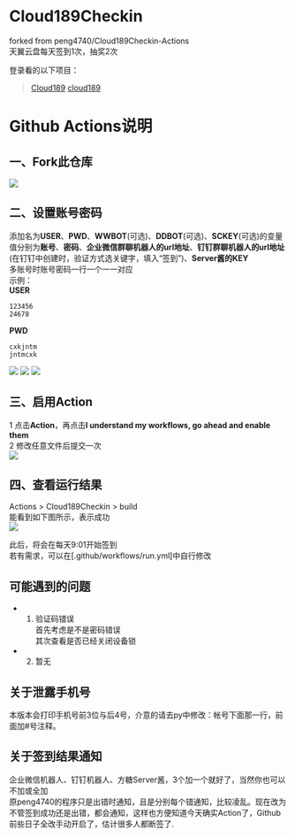 # Cloud189Checkin  
forked from peng4740/Cloud189Checkin-Actions  
天翼云盘每天签到1次，抽奖2次  

登录看的以下项目：
> [Cloud189](https://github.com/Dawnnnnnn/Cloud189)
> [cloud189](https://github.com/Aruelius/cloud189)

# Github Actions说明
## 一、Fork此仓库
![](http://tu.yaohuo.me/imgs/2020/06/f059fe73afb4ef5f.png)
## 二、设置账号密码
添加名为**USER**、**PWD**、**WWBOT**(可选)、**DDBOT**(可选)、**SCKEY**(可选)的变量  
值分别为**账号**、**密码**、**企业微信群聊机器人的url地址**、**钉钉群聊机器人的url地址**(在钉钉中创建时，验证方式选关键字，填入“签到”)、**Server酱的KEY**  
多账号时账号密码一行一个一一对应  
示例：  
**USER**
```
123456
24678
```
**PWD**
```
cxkjntm
jntmcxk
```

![](http://tu.yaohuo.me/imgs/2020/06/748bf9c0ca6143cd.png)
![](http://tu.yaohuo.me/imgs/2020/06/af2013b1ef5d8430.png)
![](http://tu.yaohuo.me/imgs/2020/06/09c22adcec7b5d81.png)


## 三、启用Action
1 点击**Action**，再点击**I understand my workflows, go ahead and enable them**  
2 修改任意文件后提交一次  
![](http://tu.yaohuo.me/imgs/2020/06/34ca160c972b9927.png)

## 四、查看运行结果
Actions > Cloud189Checkin > build  
能看到如下图所示，表示成功  
![](http://tu.yaohuo.me/imgs/2020/06/b9e596c99f3835e0.png)

此后，将会在每天9:01开始签到  
若有需求，可以在[.github/workflows/run.yml]中自行修改

## 可能遇到的问题
- 1. 验证码错误  
首先考虑是不是密码错误  
其次查看是否已经关闭设备锁  
- 2. 暂无

## 关于泄露手机号
本版本会打印手机号前3位与后4号，介意的请去py中修改：帐号下面那一行，前面加#号注释。  

## 关于签到结果通知
企业微信机器人、钉钉机器人、方糖Server酱，3个加一个就好了，当然你也可以不加或全加  
原peng4740的程序只是出错时通知，且是分别每个错通知，比较凌乱。现在改为不管签到成功还是出错，都会通知，这样也方便知道今天确实Action了，Github前些日子全改手动开启了，估计很多人都断签了.
